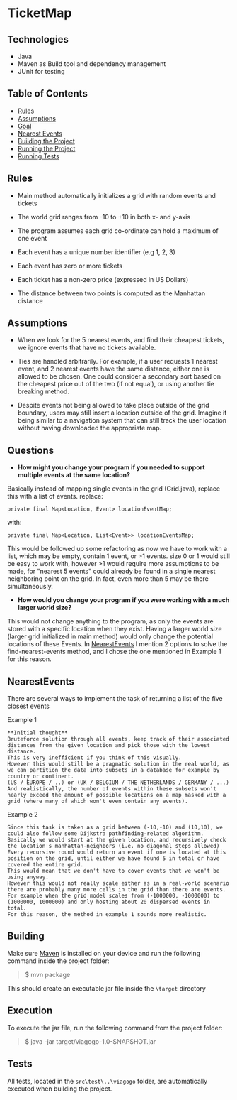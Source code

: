 # TicketMap

## Technologies
- Java
- Maven as Build tool and dependency management
- JUnit for testing

## Table of Contents
- [Rules](#rules)
- [Assumptions](#assumptions)
- [Goal](#goal)
- [Nearest Events](#nearestEvents)
- [Building the Project](#building)
- [Running the Project](#execution)
- [Running Tests](#tests)


## Rules

- Main method automatically initializes a grid with random events and tickets

- The world grid ranges from -10 to +10 in both x- and y-axis

- The program assumes each grid co-ordinate can hold a maximum of one event

- Each event has a unique number identifier (e.g 1, 2, 3)

- Each event has zero or more tickets

- Each ticket has a non-zero price (expressed in US Dollars)

- The distance between two points is computed as the Manhattan distance


## Assumptions

- When we look for the 5 nearest events, and find their cheapest tickets, we ignore events that have no tickets available.

- Ties are handled arbitrarily. For example, if a user requests 1 nearest event, and 2 nearest events have the same distance, either one is allowed to be chosen. One could consider a secondary sort based on the cheapest price out of the two (if not equal), or using another tie breaking method.

- Despite events not being allowed to take place outside of the grid boundary, users may still insert a location outside of the grid. Imagine it being similar to a navigation system that can still track the user location without having downloaded the appropriate map.


## Questions
- **How might you change your program if you needed to support multiple events at the same location?**

Basically instead of mapping single events in the grid (Grid.java), replace this with a list of events.
replace:

`private final Map<Location, Event> locationEventMap;`

with:

`private final Map<Location, List<Event>> locationEventsMap;`

This would be followed up some refactoring as now we have to work with a list, which may be empty, contain 1 event, or >1 events.
size 0 or 1 would still be easy to work with, however >1 would require more assumptions to be made, for "nearest 5 events" could already be found in a single nearest neighboring point on the grid. In fact, even more than 5 may be there simultaneously.

- **How would you change your program if you were working with a much larger world size?**

This would not change anything to the program, as only the events are stored with a specific location when they exist.
Having a larger world size (larger grid initialized in main method) would only change the potential locations of these Events.
In [NearestEvents](#nearestevents) I mention 2 options to solve the find-nearest-events method, and I chose the one mentioned in Example 1 for this reason.


## NearestEvents
There are several ways to implement the task of returning a list of the five closest events

Example 1
```
**Initial thought**
Bruteforce solution through all events, keep track of their associated distances from the given location and pick those with the lowest distance.
This is very inefficient if you think of this visually.
However this would still be a pragmatic solution in the real world, as we can partition the data into subsets in a database for example by country or continent.
(US / EUROPE / ..) or (UK / BELGIUM / THE NETHERLANDS / GERMANY / ...)
And realistically, the number of events within these subsets won't nearly exceed the amount of possible locations on a map masked with a grid (where many of which won't even contain any events).
```

Example 2
```
Since this task is taken as a grid between (-10,-10) and (10,10), we could also follow some Dijkstra pathfinding-related algorithm.
Basically we would start at the given location, and recursively check the location's manhattan-neighbors (i.e. no diagonal steps allowed)
Every recursive round would return an event if one is located at this position on the grid, until either we have found 5 in total or have covered the entire grid.
This would mean that we don't have to cover events that we won't be using anyway.
However this would not really scale either as in a real-world scenario there are probably many more cells in the grid than there are events.
For example when the grid model scales from (-1000000, -1000000) to (1000000, 1000000) and only hosting about 20 dispersed events in total.
For this reason, the method in example 1 sounds more realistic.
```


## Building

Make sure [Maven](http://maven.apache.org/install.html) is installed on your device and run the following command inside the project folder:

> $ mvn package

This should create an executable jar file inside the `\target` directory


## Execution

To execute the jar file, run the following command from the project folder:

> $ java -jar target/viagogo-1.0-SNAPSHOT.jar


## Tests

All tests, located in the `src\test\..\viagogo` folder, are automatically executed when building the project.
